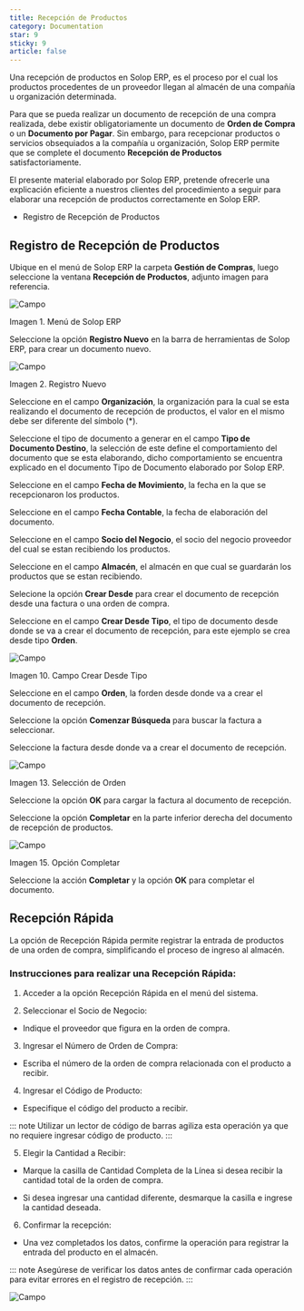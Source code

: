 ```yaml
---
title: Recepción de Productos
category: Documentation
star: 9
sticky: 9
article: false
---
```


Una recepción de productos en Solop ERP, es el proceso por el cual los productos procedentes de un proveedor llegan al almacén de una compañía u organización determinada.

Para que se pueda realizar un documento de recepción de una compra realizada, debe existir obligatoriamente un documento de **Orden de Compra** o un **Documento por Pagar**. Sin embargo, para recepcionar productos o servicios obsequiados a la compañía u organización, Solop ERP permite que se complete el documento **Recepción de Productos** satisfactoriamente.

El presente material elaborado por Solop ERP, pretende ofrecerle una explicación eficiente a nuestros clientes del procedimiento a seguir para elaborar una recepción de productos correctamente en Solop ERP.

- Registro de Recepción de Productos

## Registro de Recepción de Productos

Ubique en el menú de Solop ERP la carpeta **Gestión de Compras**, luego seleccione la ventana **Recepción de Productos**, adjunto imagen para referencia.

![Campo](/assets/img/docs/purchase-management/pum-purchase-image463.png)

Imagen 1. Menú de Solop ERP

Seleccione la opción **Registro Nuevo** en la barra de herramientas de Solop ERP, para crear un documento nuevo.

![Campo](/assets/img/docs/purchase-management/pum-purchase-image464.png)

Imagen 2. Registro Nuevo

Seleccione en el campo **Organización**, la organización para la cual se esta realizando el documento de recepción de productos, el valor en el mismo debe ser diferente del símbolo (\*).

Seleccione el tipo de documento a generar en el campo **Tipo de Documento Destino**, la selección de este define el comportamiento del documento que se esta elaborando, dicho comportamiento se encuentra explicado en el documento Tipo de Documento elaborado por Solop ERP.

Seleccione en el campo **Fecha de Movimiento**, la fecha en la que se recepcionaron los productos.

Seleccione en el campo **Fecha Contable**, la fecha de elaboración del documento.

Seleccione en el campo **Socio del Negocio**, el socio del negocio proveedor del cual se estan recibiendo los productos.

Seleccione en el campo **Almacén**, el almacén en que cual se guardarán los productos que se estan recibiendo.

Selecione la opción **Crear Desde** para crear el documento de recepción desde una factura o una orden de compra.

Seleccione en el campo **Crear Desde Tipo**, el tipo de documento desde donde se va a crear el documento de recepción, para este ejemplo se crea desde tipo **Orden**.

![Campo](/assets/img/docs/purchase-management/pum-purchase-image472.png)

Imagen 10. Campo Crear Desde Tipo

Seleccione en el campo **Orden**, la forden desde donde va a crear el documento de recepción.

Seleccione la opción **Comenzar Búsqueda** para buscar la factura a seleccionar.

Seleccione la factura desde donde va a crear el documento de recepción.

![Campo](/assets/img/docs/purchase-management/pum-purchase-image475.png)

Imagen 13. Selección de Orden

Seleccione la opción **OK** para cargar la factura al documento de recepción.

Seleccione la opción **Completar** en la parte inferior derecha del documento de recepción de productos.

![Campo](/assets/img/docs/purchase-management/pum-purchase-image476.png)

Imagen 15. Opción Completar

Seleccione la acción **Completar** y la opción **OK** para completar el documento.

## Recepción Rápida

La opción de Recepción Rápida permite registrar la entrada de productos de una orden de compra, simplificando el proceso de ingreso al almacén.

### Instrucciones para realizar una Recepción Rápida:

1. Acceder a la opción Recepción Rápida en el menú del sistema.

2. Seleccionar el Socio de Negocio:

  * Indique el proveedor que figura en la orden de compra.

3. Ingresar el Número de Orden de Compra:

  * Escriba el número de la orden de compra relacionada con el producto a recibir.

4. Ingresar el Código de Producto:

  * Especifique el código del producto a recibir.

::: note
Utilizar un lector de código de barras agiliza esta operación ya que no requiere ingresar código de producto.
:::

5. Elegir la Cantidad a Recibir:

  * Marque la casilla de Cantidad Completa de la Línea si desea recibir la cantidad total de la orden de compra.

  * Si desea ingresar una cantidad diferente, desmarque la casilla e ingrese la cantidad deseada.

6. Confirmar la recepción:

  * Una vez completados los datos, confirme la operación para registrar la entrada del producto en el almacén.

::: note
Asegúrese de verificar los datos antes de confirmar cada operación para evitar errores en el registro de recepción.
:::

![Campo](/assets/img/docs/purchase-management/pum-purchase-image1000.png)